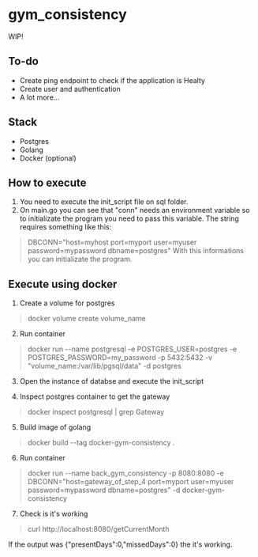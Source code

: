 # gym_consistency
WIP!

## To-do
* Create ping endpoint to check if the application is Healty
* Create user and authentication
* A lot more... 

## Stack
* Postgres
* Golang
* Docker (optional)

## How to execute

1. You need to execute the init_script file on sql folder.
2. On main.go you can see that "conn" needs an environment variable so to initializate the program you need to pass this variable. 
The string requires something like this: 
> DBCONN="host=myhost port=myport user=myuser password=mypassword dbname=postgres"
With this informations you can initializate the program. 

## Execute using docker

1. Create a volume for postgres
> docker volume create volume_name

2. Run container
> docker run --name postgresql -e POSTGRES_USER=postgres -e POSTGRES_PASSWORD=my_password -p 5432:5432 -v "volume_name:/var/lib/pgsql/data" -d postgres

3. Open the instance of databse and execute the init_script

4. Inspect postgres container to get the gateway
> docker inspect postgresql | grep Gateway

5. Build image of golang
> docker build --tag docker-gym-consistency .

6. Run container 
> docker run --name back_gym_consistency -p 8080:8080 -e DBCONN="host=gateway_of_step_4 port=myport user=myuser password=mypassword dbname=postgres" -d docker-gym-consistency

7. Check is it's working
> curl http://localhost:8080/getCurrentMonth

If the output was {"presentDays":0,"missedDays":0} the it's working. 
